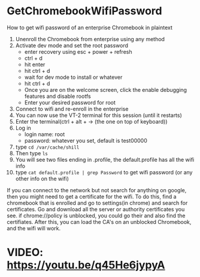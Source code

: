 # GetChromebookWifiPassword
How to get wifi password of an enterprise Chromebook in plaintext

1.  Unenroll the Chromebook from enterprise using any method
2.  Activate dev mode and set the root password
    - enter recovery using esc + power + refresh
    - ctrl + d
    - hit enter
    - hit ctrl + d
    - wait for dev mode to install or whatever
    - hit ctrl + d
    - Once you are on the welcome screen, click the enable debugging features and disable rootfs
    - Enter your desired password for root
4. Connect to wifi and re-enroll in the enterprise 
5. You can now use the VT-2 terminal for this session (until it restarts)
6. Enter the terminal(ctrl + alt + → (the one on top of keyboard))
7. Log in
   - login name: root
   - password: whatever you set, default is test00000
8. type ``cd /var/cache/shill``
9. Then type ``ls``
10. You will see two files ending in .profile, the default.profile has all the wifi info
11. type ``cat default.profile | grep Password`` to get wifi password (or any other info on the wifi) 

If you can connect to the network but not search for anything on google, then you might need to get a certificate for the wifi. 
To do this, find a chromebook that is enrolled and go to settings(in chrome) and search for certificates. Go and download all the server or authority certificates you see. if chrome://policy is unblocked, you could go their and also find the certifiates. 
After this, you can load the CA's on an unblocked Chromebook, and the wifi will work. 

# VIDEO: https://youtu.be/q45He6jypyA 
